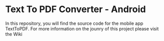 # Text To PDF Converter - Android 
In this repository, you will find the source code for the mobile app TextToPDF. For more information on the jounry of this project please visit the Wiki
